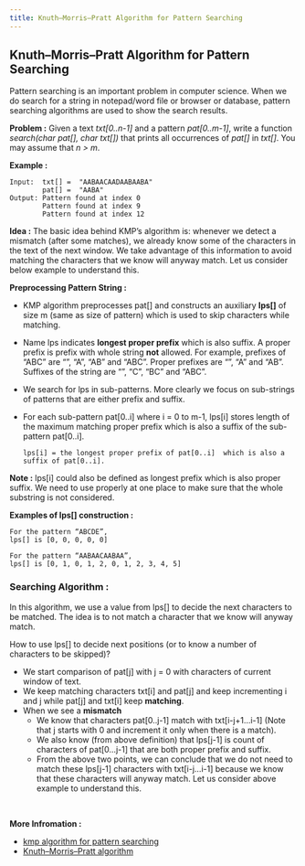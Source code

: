 ```yaml
---
title: Knuth–Morris–Pratt Algorithm for Pattern Searching
---
```


## Knuth–Morris–Pratt Algorithm for Pattern Searching
Pattern searching is an important problem in computer science. When we do search for a string in notepad/word file or browser or database, pattern searching algorithms are used to show the search results.

**Problem :**
Given a text _txt[0..n-1]_ and a pattern _pat[0..m-1]_, write a function _search(char pat[], char txt[])_ that prints all occurrences of _pat[]_ in _txt[]_. You may assume that _n > m_.

**Example :**
```
Input:  txt[] =  "AABAACAADAABAABA"
        pat[] =  "AABA"
Output: Pattern found at index 0
        Pattern found at index 9
        Pattern found at index 12
```

**Idea :**
The basic idea behind KMP’s algorithm is: whenever we detect a mismatch (after some matches), we already know some of the characters in the text of the next window. We take advantage of this information to avoid matching the characters that we know will anyway match. Let us consider below example to understand this.

**Preprocessing Pattern String :**
-   KMP algorithm preprocesses pat[] and constructs an auxiliary  **lps[]**  of size m (same as size of pattern) which is used to skip characters while matching.
-   Name lps indicates **longest proper prefix** which is also suffix. A proper prefix is prefix with whole string  **not**  allowed. For example, prefixes of “ABC” are “”, “A”, “AB” and “ABC”. Proper prefixes are “”, “A” and “AB”. Suffixes of the string are “”, “C”, “BC” and “ABC”.
-   We search for lps in sub-patterns. More clearly we focus on sub-strings of patterns that are either prefix and suffix.
-   For each sub-pattern pat[0..i] where i = 0 to m-1, lps[i] stores length of the maximum matching proper prefix which is also a suffix of the sub-pattern pat[0..i].

       `lps[i] = the longest proper prefix of pat[0..i]  which is also a suffix of pat[0..i]. `


**Note :**  lps[i] could also be defined as longest prefix which is also proper suffix. We need to use properly at one place to make sure that the whole substring is not considered.

**Examples of lps[] construction :**
```
For the pattern “ABCDE”,
lps[] is [0, 0, 0, 0, 0]

For the pattern “AABAACAABAA”,
lps[] is [0, 1, 0, 1, 2, 0, 1, 2, 3, 4, 5]
```

### Searching Algorithm :
In this algorithm, we use a value from lps[] to decide the next characters to be matched. The idea is to not match a character that we know will anyway match.

How to use lps[] to decide next positions (or to know a number of characters to be skipped)?

-   We start comparison of pat[j] with j = 0 with characters of current window of text.
-   We keep matching characters txt[i] and pat[j] and keep incrementing i and j while pat[j] and txt[i] keep  **matching**.
-   When we see a  **mismatch**
    -   We know that characters pat[0..j-1] match with txt[i-j+1…i-1] (Note that j starts with 0 and increment it only when there is a match).
    -   We also know (from above definition) that lps[j-1] is count of characters of pat[0…j-1] that are both proper prefix and suffix.
    -   From the above two points, we can conclude that we do not need to match these lps[j-1] characters with txt[i-j…i-1] because we know that these characters will anyway match. Let us consider above example to understand this.
<br>

**More Infromation :**
- [kmp algorithm for pattern searching](https://www.geeksforgeeks.org/kmp-algorithm-for-pattern-searching/)
- [Knuth–Morris–Pratt algorithm](https://en.wikipedia.org/wiki/Knuth%E2%80%93Morris%E2%80%93Pratt_algorithm)
